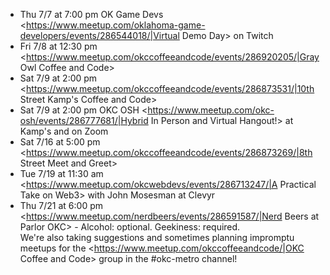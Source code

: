 * Thu 7/7 at 7:00 pm OK Game Devs <https://www.meetup.com/oklahoma-game-developers/events/286544018/|Virtual Demo Day> on Twitch
* Fri 7/8 at 12:30 pm <https://www.meetup.com/okccoffeeandcode/events/286920205/|Gray Owl Coffee and Code>
* Sat 7/9 at 2:00 pm <https://www.meetup.com/okccoffeeandcode/events/286873531/|10th Street Kamp's Coffee and Code>
* Sat 7/9 at 2:00 pm OKC OSH <https://www.meetup.com/okc-osh/events/286777681/|Hybrid In Person and Virtual Hangout!> at Kamp's and on Zoom
* Sat 7/16 at 5:00 pm <https://www.meetup.com/okccoffeeandcode/events/286873269/|8th Street Meet and Greet>
* Tue 7/19 at 11:30 am <https://www.meetup.com/okcwebdevs/events/286713247/|A Practical Take on Web3> with John Mosesman at Clevyr
* Thu 7/21 at 6:00 pm <https://www.meetup.com/nerdbeers/events/286591587/|Nerd Beers at Parlor OKC> - Alcohol: optional. Geekiness: required.  
We're also taking suggestions and sometimes planning impromptu meetups for the <https://www.meetup.com/okccoffeeandcode/|OKC Coffee and Code> group in the #okc-metro channel!
